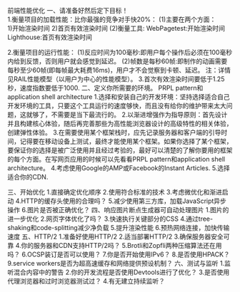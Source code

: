 前端性能优化
一、请准备好然后定下目标！  
  1.衡量项目的加载性能：比你最强的竞争对手快20%：
    (1)主要在两个方面：  
      1)开始渲染时间
      2)首页有效渲染时间
    (2)衡量工具:
      WebPagetest:开始渲染时间
      Lighthouse:首页有效渲染时间

  2.衡量项目的运行性能：
    (1)反应时间为100毫秒:即用户每个操作后必须在100毫秒内给到反馈，否则用户就会感觉到延迟。
    (2)帧数是每秒60帧:即制作的动画需要每秒至少60帧(即每帧最大耗费16ms)，用户才不会觉察到卡顿、延迟。
    注：详情见RAIL性能模型（以用户为中心的性能模型）。
  3.首次有效渲染时间要低于1.25秒，速度指数要低于1000.
二、定义你所需要的环境。
PRPL pattern和application shell architecture
 1.选择和安装自己的开发环境：坚持选择适合自己开发环境的工具，只要这个工具运行的速度够快，而且没有给你的维护带来太大问题，这就够了，不需要是当下最流行的。
 2.以渐进增强作为指导原则：首先设计并且构建核心体验，随后再完善那些为高性能浏览器设计的高级特性的相关体验，创建弹性体验。
 3.在需要使用某个框架栈时，应先记录服务器和客户端的引导时间，记得要在移动设备上测试，最终才能使用某个框架。如果你选择了某个框架，要保证你的选择是被广泛使用并且经过考验的，最好可以清楚的了解你要用的框架的每个方面。在写网页应用的时候可以先看看PRPL pattern和application shell architecture。
 4.考虑使用Google的AMP或Facebook的Instant Articles.
 5.选择适合你的CDN.
 
 三、开始优化
 1.直接确定优化顺序
 2.使用符合标准的技术
 3.考虑微优化和渐进启动
 4.HTTP的缓存头使用的合理吗？
 5.减少使用第三方库，加载JavaScript异步操作
 6.图片是否被正确优化？
 四、响应图片断点生成器可自动处理图片
 1.图片的进一步优化
 2.网页字体优化了吗？
 3.快速执行关键部分的CSS
 4.通过tree-shaking和code-splitting减少净负载
 5.提升渲染性能
 6.预热网络连接，加快传输速度
 五、HTTP/2
 1.准备好使用HTTP/2
 2.适当部署HTTP/2
 3.确保服务器安全可靠
 4.你的服务器和CDN支持HTTP/2吗？
 5.Brotli和Zopfli两种压缩算法还在用吗？
 6.OCSP装订是否可以使用？
 7.你是否开始使用IPv6？
 8.是否使用HPACK？
 9.service workers是否为超高速缓存和网络提供预设机制？
 六、测试与监听
 1.监听混合内容中的警告
 2.你的开发流程是否使用Devtools进行了优化？
 3.是否使用代理浏览器和过时浏览器测试过？
 4.有无建立持续监听？
